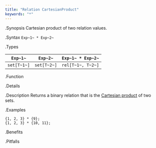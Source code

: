```yaml
---
title: "Relation CartesianProduct"
keywords: "*"
---
```


.Synopsis
Cartesian product of two relation values.

.Syntax
`Exp~1~ * Exp~2~`

.Types


|`Exp~1~`      | `Exp~2~`     | `Exp~1~ * Exp~2~`   |
| --- | --- | --- |
| `set[T~1~]`  | `set[T~2~]`  | `rel[T~1~, T~2~]`   |


.Function

.Details

.Description
Returns a binary relation that is the [Cartesian product](http://en.wikipedia.org/wiki/Cartesian_product) of two sets.

.Examples
```rascal-shell
{1, 2, 3} * {9};
{1, 2, 3} * {10, 11};
```

.Benefits

.Pitfalls

